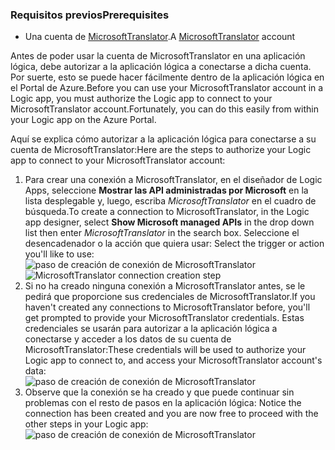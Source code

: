 ### <a name="prerequisites"></a><span data-ttu-id="a88a2-101">Requisitos previos</span><span class="sxs-lookup"><span data-stu-id="a88a2-101">Prerequisites</span></span>
* <span data-ttu-id="a88a2-102">Una cuenta de [MicrosoftTranslator](https://www.microsoft.com/translator).</span><span class="sxs-lookup"><span data-stu-id="a88a2-102">A [MicrosoftTranslator](https://www.microsoft.com/translator) account</span></span>  

<span data-ttu-id="a88a2-103">Antes de poder usar la cuenta de MicrosoftTranslator en una aplicación lógica, debe autorizar a la aplicación lógica a conectarse a dicha cuenta. Por suerte, esto se puede hacer fácilmente dentro de la aplicación lógica en el Portal de Azure.</span><span class="sxs-lookup"><span data-stu-id="a88a2-103">Before you can use your MicrosoftTranslator account in a Logic app, you must authorize the Logic app to connect to your MicrosoftTranslator account.Fortunately, you can do this easily from within your Logic app on the Azure Portal.</span></span>  

<span data-ttu-id="a88a2-104">Aquí se explica cómo autorizar a la aplicación lógica para conectarse a su cuenta de MicrosoftTranslator:</span><span class="sxs-lookup"><span data-stu-id="a88a2-104">Here are the steps to authorize your Logic app to connect to your MicrosoftTranslator account:</span></span>  

1. <span data-ttu-id="a88a2-105">Para crear una conexión a MicrosoftTranslator, en el diseñador de Logic Apps, seleccione **Mostrar las API administradas por Microsoft** en la lista desplegable y, luego, escriba *MicrosoftTranslator* en el cuadro de búsqueda.</span><span class="sxs-lookup"><span data-stu-id="a88a2-105">To create a connection to MicrosoftTranslator, in the Logic app designer, select **Show Microsoft managed APIs** in the drop down list then enter *MicrosoftTranslator* in the search box.</span></span> <span data-ttu-id="a88a2-106">Seleccione el desencadenador o la acción que quiera usar: </span><span class="sxs-lookup"><span data-stu-id="a88a2-106">Select the trigger or action you'll like to use:</span></span>  
   <span data-ttu-id="a88a2-107">![paso de creación de conexión de MicrosoftTranslator](./media/connectors-create-api-microsofttranslator/microsofttranslator-1.png)</span><span class="sxs-lookup"><span data-stu-id="a88a2-107">![MicrosoftTranslator connection creation step](./media/connectors-create-api-microsofttranslator/microsofttranslator-1.png)</span></span>  
2. <span data-ttu-id="a88a2-108">Si no ha creado ninguna conexión a MicrosoftTranslator antes, se le pedirá que proporcione sus credenciales de MicrosoftTranslator.</span><span class="sxs-lookup"><span data-stu-id="a88a2-108">If you haven't created any connections to MicrosoftTranslator before, you'll get prompted to provide your MicrosoftTranslator credentials.</span></span> <span data-ttu-id="a88a2-109">Estas credenciales se usarán para autorizar a la aplicación lógica a conectarse y acceder a los datos de su cuenta de MicrosoftTranslator:</span><span class="sxs-lookup"><span data-stu-id="a88a2-109">These credentials will be used to authorize your Logic app to connect to, and access your MicrosoftTranslator account's data:</span></span>  
   ![paso de creación de conexión de MicrosoftTranslator](./media/connectors-create-api-microsofttranslator/microsofttranslator-2.png)  
3. <span data-ttu-id="a88a2-111">Observe que la conexión se ha creado y que puede continuar sin problemas con el resto de pasos en la aplicación lógica: </span><span class="sxs-lookup"><span data-stu-id="a88a2-111">Notice the connection has been created and you are now free to proceed with the other steps in your Logic app:</span></span>  
   ![paso de creación de conexión de MicrosoftTranslator](./media/connectors-create-api-microsofttranslator/microsofttranslator-3.png)  

